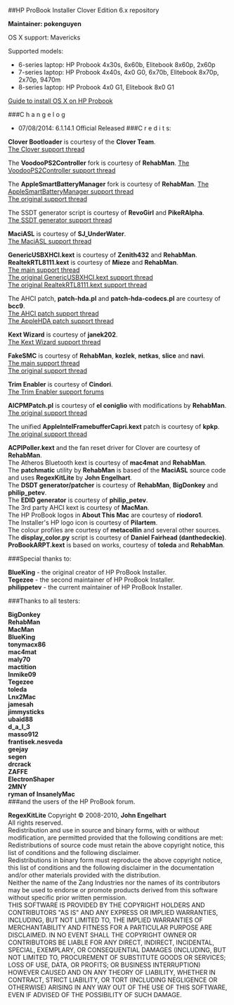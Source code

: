 ##HP ProBook Installer Clover Edition 6.x repository  

**Maintainer: pokenguyen**

OS X support: Mavericks

Supported models:  

* 6-series laptop: HP Probook 4x30s, 6x60b, Elitebook 8x60p, 2x60p
* 7-series laptop: HP Probook 4x40s, 4x0 G0, 6x70b, Elitebook 8x70p, 2x70p, 9470m
* 8-series laptop: HP Probook 4x0 G1, Elitebook 8x0 G1

[Guide to install OS X on HP Probook](http://www.tonymacx86.com/hp-probook-mavericks/112383-guide-install-mavericks-clover-bootloader.html)  

###C h a n g e l o g  
    
* 07/08/2014: 6.1.14.1 Official Released
###C r e d i t s:

**Clover Bootloader** is courtesy of the **Clover Team**.  
[The Clover support thread](http://www.projectosx.com/forum/index.php?showtopic=2562)  

The **VoodooPS2Controller** fork is courtesy of **RehabMan**.
[The VoodooPS2Controller support thread](http://www.tonymacx86.com/hp-probook/75649-new-voodoops2controller-keyboard-trackpad.html)  

The **AppleSmartBatteryManager** fork is courtesy of **RehabMan**.
[The AppleSmartBatteryManager support thread](http://www.tonymacx86.com/mountain-lion-laptop-support/69472-battery-manager-fix-boot-without-batteries.html)  
[The original support thread](http://www.insanelymac.com/forum/topic/264597-hp-dvx-acpi-3x4x-battery-driver-106107/#entry1729132)  

The SSDT generator script is courtesy of **RevoGirl** and **PikeRAlpha**.  
[The SSDT generator support thread](http://www.tonymacx86.com/ssdt/86906-ssdt-generation-script-ivybridge-pm.html)  

**MaciASL** is courtesy of **SJ_UnderWater**.  
[The MaciASL support thread](http://www.tonymacx86.com/dsdt/83565-native-dsdt-aml-ide-compiler-maciasl-open-beta.html)  

**GenericUSBXHCI.kext** is courtesy of **Zenith432** and **RehabMan**.  
**RealtekRTL8111.kext** is courtesy of **Mieze** and **RehabMan**.  
[The main support thread](http://www.tonymacx86.com/hp-probook/93732-new-kexts-proposed-probook-installer-v6-1-a.html)  
[The original GenericUSBXHCI.kext support thread](http://www.insanelymac.com/forum/topic/286860-genericusbxhci-usb-30-driver-for-os-x-with-source/)  
[The original RealtekRTL8111.kext support thread](http://www.insanelymac.com/forum/topic/287161-new-driver-for-realtek-rtl8111/)  

The AHCI patch, **patch-hda.pl** and **patch-hda-codecs.pl** are courtesy of **bcc9**.  
[The AHCI patch support thread](http://www.insanelymac.com/forum/topic/280062-waiting-for-root-device-when-kernel-cache-used-only-with-some-disks-fix/)  
[The AppleHDA patch support thread](http://www.insanelymac.com/forum/topic/284004-script-to-patch-applehda-binary-for-osx107108/)  

**Kext Wizard** is courtesy of **janek202**.   
[The Kext Wizard support thread](http://www.insanelymac.com/forum/topic/253395-kext-wizard-easy-to-use-kext-installer-and-more/)  

**FakeSMC** is courtesy of **RehabMan**, **kozlek**, **netkas**, **slice** and **navi**.  
[The main support thread](http://www.tonymacx86.com/hp-probook/)  
[The original support thread](http://www.insanelymac.com/forum/topic/275429-hwsensors/)  

**Trim Enabler** is courtesy of **Cindori**.  
[The Trim Enabler support forums](http://www.groths.org/forums/)  

**AICPMPatch.pl** is courtesy of **el coniglio** with modifications by **RehabMan**.  
[The original support thread](http://olarila.com/forum/viewtopic.php?f=9&t=1003&sid=d6df188c360c6a74d9b788ae9568df84)   

The unified **AppleIntelFramebufferCapri.kext** patch is courtesy of **kpkp**.  
[The original support thread](http://www.tonymacx86.com/hp-probook/99533-testers-ivy-probooks-needed.html)    

**ACPIPoller.kext** and the fan reset driver for Clover are courtesy of **RehabMan**.  
The Atheros Bluetooth kext is courtesy of **mac4mat** and **RehabMan**.  
The **patchmatic** utility by **RehabMan** is based of the **MaciASL** source code and uses **RegexKitLite** by **John Engelhart**.  
The **DSDT generator/patcher** is courtesy of **RehabMan**, **BigDonkey** and **philip_petev**.  
The **EDID generator** is courtesy of **philip_petev**.  
The 3rd party AHCI kext is courtesy of **MacMan**.  
The HP ProBook logos in **About This Mac** are courtesy of **riodoro1**.  
The Installer's HP logo icon is courtesy of **Pilartem**.  
The colour profiles are courtesy of **metacollin** and several other sources.  
The **display_color.py** script is courtesy of **Daniel Fairhead (danthedeckie)**.  
**ProBookARPT.kext** is based on works, courtesy of **toleda** and **RehabMan**.  

###Special thanks to:

**BlueKing** - the original creator of HP ProBook Installer.  
**Tegezee** - the second maintainer of HP ProBook Installer.  
**philippetev** - the current maintainer of HP ProBook Installer.  


###Thanks to all testers:

**BigDonkey**  
**RehabMan**  
**MacMan**  
**BlueKing**  
**tonymacx86**  
**mac4mat**  
**maly70**  
**mactition**  
**Inmike09**  
**Tegezee**  
**toleda**  
**Lnx2Mac**  
**jamesah**  
**jimmysticks**  
**ubaid88**  
**d_a_l_3**  
**masso912**  
**frantisek.nesveda**  
**geejay**  
**segen**  
**drcrack**  
**ZAFFE**  
**ElectronShaper**  
**2MNY**  
**ryman of InsanelyMac**  
###and the users of the HP ProBook forum.  

**RegexKitLite** Copyright © 2008-2010, **John Engelhart**  
All rights reserved.  
Redistribution and use in source and binary forms, with or without modification, are permitted provided that the following conditions are met:  
Redistributions of source code must retain the above copyright notice, this list of conditions and the following disclaimer.  
Redistributions in binary form must reproduce the above copyright notice, this list of conditions and the following disclaimer in the documentation and/or other materials provided with the distribution.  
Neither the name of the Zang Industries nor the names of its contributors may be used to endorse or promote products derived from this software without specific prior written permission.  
THIS SOFTWARE IS PROVIDED BY THE COPYRIGHT HOLDERS AND CONTRIBUTORS "AS IS" AND ANY EXPRESS OR IMPLIED WARRANTIES, INCLUDING, BUT NOT LIMITED TO, THE IMPLIED WARRANTIES OF MERCHANTABILITY AND FITNESS FOR A PARTICULAR PURPOSE ARE DISCLAIMED. IN NO EVENT SHALL THE COPYRIGHT OWNER OR CONTRIBUTORS BE LIABLE FOR ANY DIRECT, INDIRECT, INCIDENTAL, SPECIAL, EXEMPLARY, OR CONSEQUENTIAL DAMAGES (INCLUDING, BUT NOT LIMITED TO, PROCUREMENT OF SUBSTITUTE GOODS OR SERVICES; LOSS OF USE, DATA, OR PROFITS; OR BUSINESS INTERRUPTION) HOWEVER CAUSED AND ON ANY THEORY OF LIABILITY, WHETHER IN CONTRACT, STRICT LIABILITY, OR TORT (INCLUDING NEGLIGENCE OR OTHERWISE) ARISING IN ANY WAY OUT OF THE USE OF THIS SOFTWARE, EVEN IF ADVISED OF THE POSSIBILITY OF SUCH DAMAGE.  